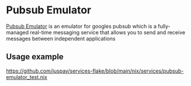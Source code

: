 
# Pubsub Emulator

[Pubsub Emulator](https://cloud.google.com/pubsub/docs/emulator#using_the_emulator) is an emulator for googles pubsub which is a fully-managed real-time messaging service that allows you to send and receive messages between independent applications

## Usage example

<https://github.com/juspay/services-flake/blob/main/nix/services/pubsub-emulator_test.nix>
